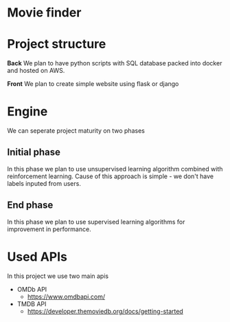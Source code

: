 # Movie finder

# Project structure

**Back**
We plan to have python scripts with SQL database packed into docker and hosted on AWS.

**Front**
We plan to create simple website using flask or django

# Engine

We can seperate project maturity on two phases

## Initial phase

In this phase we plan to use unsupervised learning algorithm combined with reinforcement learning.
Cause of this approach is simple - we don't have labels inputed from users.

## End phase

In this phase we plan to use supervised learning algorithms for improvement in performance. 

# Used APIs

In this project we use two main apis
* OMDb API
    * https://www.omdbapi.com/
* TMDB API
    * https://developer.themoviedb.org/docs/getting-started
